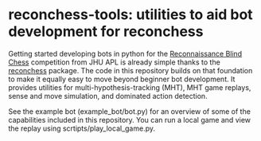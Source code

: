# reconchess-tools: utilities to aid bot development for reconchess

Getting started developing bots in python for the [Reconnaissance Blind Chess](https://rbc.jhuapl.edu/) competition from JHU APL is already simple thanks to the [reconchess](https://github.com/reconnaissanceblindchess/reconchess) package. The code in this repository builds on that foundation to make it equally easy to move beyond beginner bot development. It provides utilities for multi-hypothesis-tracking (MHT), MHT game replays, sense and move simulation, and dominated action detection.

See the example bot (example_bot/bot.py) for an overview of some of the capabilities included in this repository. You can run a local game and view the replay using scrtipts/play_local_game.py.
